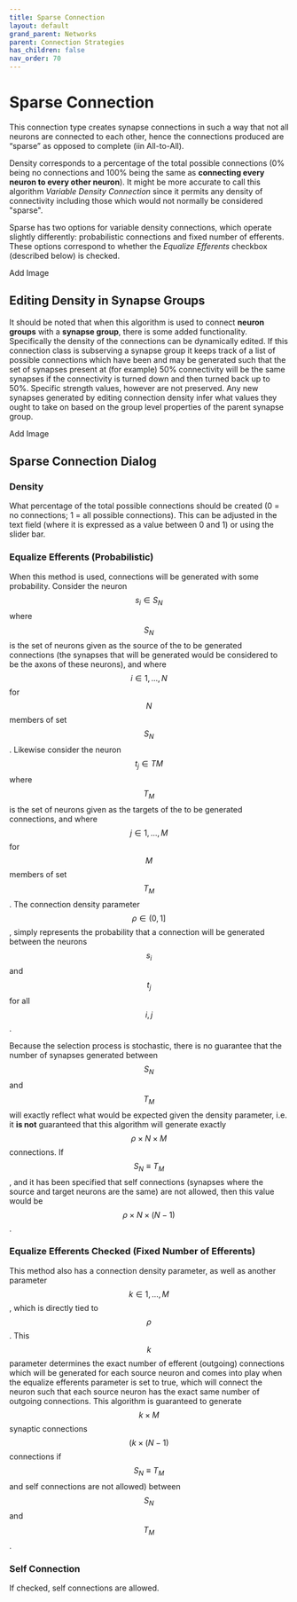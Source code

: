 ```yaml
---
title: Sparse Connection
layout: default
grand_parent: Networks
parent: Connection Strategies
has_children: false
nav_order: 70
---
```


# Sparse Connection

This connection type creates synapse connections in such a way that not all neurons are connected to each other, hence the connections produced are “sparse” as opposed to complete (iin All-to-All).

Density corresponds to a percentage of the total possible connections (0% being no connections and 100% being the same as **connecting every neuron to every other neuron**). It might be more accurate to call this algorithm *Variable Density Connection* since it permits any density of connectivity including those which would not normally be considered "sparse".

Sparse  has two options for variable density connections, which operate slightly differently: probabilistic connections and fixed number of efferents. These options correspond to whether the *Equalize Efferents* checkbox (described below) is checked.

<!-- TODO --> Add Image

## Editing Density in Synapse Groups

It should be noted that when this algorithm is used to connect **neuron groups** with a **synapse group**, there is some added functionality. Specifically the density of the connections can be dynamically edited. If this connection class is subserving a synapse group it keeps track of a list of possible connections which have been and may be generated such that the set of synapses present at (for example) 50% connectivity will be the same synapses if the connectivity is turned down and then turned back up to 50%. Specific strength values, however are not preserved. Any new synapses generated by editing connection density infer what values they ought to take on based on the group level properties of the parent  synapse group.

<!-- TODO --> Add Image

## Sparse Connection Dialog

### Density

What percentage of the total possible connections should be created (0 = no connections; 1 = all possible connections). This can be adjusted in the text field (where it is expressed as a value between 0 and 1) or using the slider bar.

### Equalize Efferents (Probabilistic)

When this method is used, connections will be generated with some probability. Consider the neuron $$s_i \in S_N$$ where $$S_N$$ is the set of neurons given as the source of the to be generated connections (the synapses that will be generated would be considered to be the axons of these neurons), and where $$i \in { 1, ... , N }$$ for $$N$$ members of set $$S_N$$. Likewise consider the neuron $$t_j \in TM$$ where $$T_M$$ is the set of neurons given as the targets of the to be generated connections, and where $$j \in { 1, ... , M }$$ for $$M$$ members of set $$T_M$$. The connection density parameter $$ρ \in (0, 1]$$, simply represents the probability that a connection will be generated between the neurons $$s_i$$ and $$t_j$$ for all $$i, j$$. 

Because the selection process is stochastic, there is no guarantee that the number of synapses generated between $$S_N$$ and $$T_M$$ will exactly reflect what would be expected given the density parameter, i.e. it **is not** guaranteed that this algorithm will generate exactly $$\rho \times N \times M$$ connections. If $$S_N ≡ T_M$$, and it has been specified that self connections (synapses where the source and target neurons are the same) are not allowed, then this value would be $$\rho \times N \times (N -1)$$.

### Equalize Efferents Checked (Fixed Number of Efferents)

This method also has a connection density parameter, as well as another parameter $$k \in { 1, \dots , M}$$, which is directly tied to $$\rho$$. This $$k$$ parameter determines the exact number of efferent (outgoing) connections which will be generated for each source neuron and comes into play when the equalize efferents parameter is set to true, which will connect the neuron such that each source neuron has the exact same number of outgoing connections. This algorithm is guaranteed to generate $$k \times M$$ synaptic connections $$(k \times (N - 1)$$ connections if $$S_N ≡ T_M$$ and self connections are not allowed) between $$S_N$$ and $$T_M$$.

### Self Connection

If checked, self connections are allowed.
